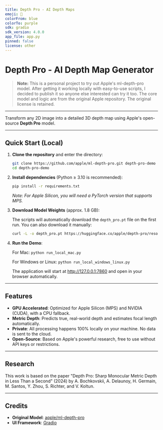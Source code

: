 ```yaml
---
title: Depth Pro - AI Depth Maps
emoji: 🎯
colorFrom: blue
colorTo: purple
sdk: gradio
sdk_version: 4.0.0
app_file: app.py
pinned: false
license: other
---
```


# Depth Pro - AI Depth Map Generator

> **Note:** This is a personal project to try out Apple's ml-depth-pro model. After getting it working locally with easy-to-use scripts, I decided to publish it so anyone else interested can try it too. The core model and logic are from the original Apple repository. The original license is retained.

---

Transform any 2D image into a detailed 3D depth map using Apple's open-source **Depth Pro** model.

---

## Quick Start (Local)

1.  **Clone the repository** and enter the directory:

    ```bash
    git clone https://github.com/apple/ml-depth-pro.git depth-pro-demo
    cd depth-pro-demo
    ```

2.  **Install dependencies** (Python ≥ 3.10 is recommended):

    ```bash
    pip install -r requirements.txt
    ```
    *Note: For Apple Silicon, you will need a PyTorch version that supports MPS.*

3.  **Download Model Weights** (approx. 1.8 GB):

    The scripts will automatically download the `depth_pro.pt` file on the first run. You can also download it manually:

    ```bash
    curl -L -o depth_pro.pt https://huggingface.co/apple/depth-pro/resolve/main/depth_pro.pt
    ```

4.  **Run the Demo**:

    For Mac: `python run_local_mac.py`
    
    For Windows or Linux: `python run_local_windows_linux.py`

    The application will start at http://127.0.0.1:7860 and open in your browser automatically.

---

## Features

- **GPU Accelerated**: Optimized for Apple Silicon (MPS) and NVIDIA (CUDA), with a CPU fallback.
- **Metric Depth**: Predicts true, real-world depth and estimates focal length automatically.
- **Private**: All processing happens 100% locally on your machine. No data is sent to the cloud.
- **Open-Source**: Based on Apple's powerful research, free to use without API keys or restrictions.

---

## Research

This work is based on the paper "Depth Pro: Sharp Monocular Metric Depth in Less Than a Second" (2024) by A. Bochkovskii, A. Delaunoy, H. Germain, M. Santos, Y. Zhou, S. Richter, and V. Koltun.

---

## Credits

- **Original Model**: [apple/ml-depth-pro](https://github.com/apple/ml-depth-pro)
- **UI Framework**: [Gradio](https://gradio.app/)
